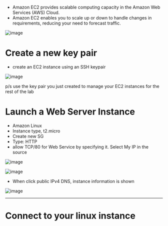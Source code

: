 - Amazon EC2  provides scalable computing capacity in the Amazon Web Services (AWS) Cloud. 
- Amazon EC2 enables you to scale up or down to handle changes in requirements, reducing your need to forecast traffic.

![image](https://github.com/cloudsketchnote/AWS-General-Immersion-Day/assets/89719597/99fb72f2-d7b1-42dc-937b-6b12dd915510)

# Create a new key pair

- create an EC2 instance using an SSH keypair

![image](https://github.com/cloudsketchnote/AWS-Learning-Path/assets/89719597/4b399dc6-ebb9-4a36-a35a-2df3460d923c)


p/s use the key pair you just created to manage your EC2 instances for the rest of the lab

# Launch a Web Server Instance

- Amazon Linux
- Instance type, t2.micro
- Create new SG
- Type: HTTP
- allow TCP/80 for Web Service by specifying it. Select My IP in the source

![image](https://github.com/cloudsketchnote/AWS-Learning-Path/assets/89719597/2a6a42ee-92ba-4e49-9099-bf4963d32320)

![image](https://github.com/cloudsketchnote/AWS-General-Immersion-Day/assets/89719597/196651ed-cfd8-4d33-9d31-d0482bbc5447)

- When click public IPv4 DNS, instance information is shown

![image](https://github.com/cloudsketchnote/AWS-General-Immersion-Day/assets/89719597/9bb01be7-9f41-4079-917d-dd2f1fdc29ef)

-------------------------------------------------------------------------------------------------------------------

# Connect to your linux instance





